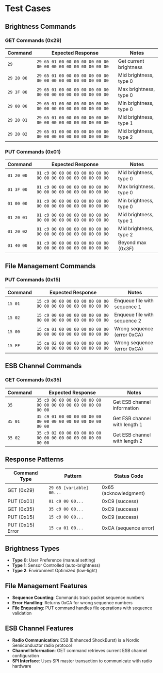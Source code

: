 # Test Cases

## Brightness Commands

### GET Commands (0x29)
| Command | Expected Response | Notes |
|---------|------------------|-------|
| `29` | `29 65 01 00 00 00 00 00 00 00 00 00 00 00 00 00 00 00 00 00` | Get current brightness |
| `29 20 00` | `29 65 01 00 00 00 00 00 00 00 00 00 00 00 00 00 00 00 00 00` | Mid brightness, type 0 |
| `29 3F 00` | `29 65 01 00 00 00 00 00 00 00 00 00 00 00 00 00 00 00 00 00` | Max brightness, type 0 |
| `29 00 00` | `29 65 01 00 00 00 00 00 00 00 00 00 00 00 00 00 00 00 00 00` | Min brightness, type 0 |
| `29 20 01` | `29 65 01 00 00 00 00 00 00 00 00 00 00 00 00 00 00 00 00 00` | Mid brightness, type 1 |
| `29 20 02` | `29 65 01 00 00 00 00 00 00 00 00 00 00 00 00 00 00 00 00 00` | Mid brightness, type 2 |

### PUT Commands (0x01)
| Command | Expected Response | Notes |
|---------|------------------|-------|
| `01 20 00` | `01 c9 00 00 00 00 00 00 00 00 00 00 00 00 00 00 00 00 00 00` | Mid brightness, type 0 |
| `01 3F 00` | `01 c9 00 00 00 00 00 00 00 00 00 00 00 00 00 00 00 00 00 00` | Max brightness, type 0 |
| `01 00 00` | `01 c9 00 00 00 00 00 00 00 00 00 00 00 00 00 00 00 00 00 00` | Min brightness, type 0 |
| `01 20 01` | `01 c9 00 00 00 00 00 00 00 00 00 00 00 00 00 00 00 00 00 00` | Mid brightness, type 1 |
| `01 20 02` | `01 c9 00 00 00 00 00 00 00 00 00 00 00 00 00 00 00 00 00 00` | Mid brightness, type 2 |
| `01 40 00` | `01 c9 00 00 00 00 00 00 00 00 00 00 00 00 00 00 00 00 00 00` | Beyond max (0x3F) |

## File Management Commands

### PUT Commands (0x15)
| Command | Expected Response | Notes |
|---------|------------------|-------|
| `15 01` | `15 c9 00 00 00 00 00 00 00 00 00 00 00 00 00 00 00 00 00 00` | Enqueue file with sequence 1 |
| `15 02` | `15 c9 00 00 00 00 00 00 00 00 00 00 00 00 00 00 00 00 00 00` | Enqueue file with sequence 2 |
| `15 00` | `15 ca 01 00 00 00 00 00 00 00 00 00 00 00 00 00 00 00 00 00` | Wrong sequence (error 0xCA) |
| `15 FF` | `15 ca 02 00 00 00 00 00 00 00 00 00 00 00 00 00 00 00 00 00` | Wrong sequence (error 0xCA) |

## ESB Channel Commands

### GET Commands (0x35)
| Command | Expected Response | Notes |
|---------|------------------|-------|
| `35` | `35 c9 00 00 00 00 00 00 00 00 00 00 00 00 00 00 00 00 00 00` | Get ESB channel information |
| `35 01` | `35 c9 01 00 00 00 00 00 00 00 00 00 00 00 00 00 00 00 00 00` | Get ESB channel with length 1 |
| `35 02` | `35 c9 02 00 00 00 00 00 00 00 00 00 00 00 00 00 00 00 00 00` | Get ESB channel with length 2 |

## Response Patterns

| Command Type | Pattern | Status Code |
|--------------|---------|-------------|
| GET (0x29) | `29 65 [variable] 00...` | 0x65 (acknowledgment) |
| PUT (0x01) | `01 c9 00 00...` | 0xC9 (success) |
| GET (0x35) | `35 c9 00 00...` | 0xC9 (success) |
| PUT (0x15) | `15 c9 00 00...` | 0xC9 (success) |
| PUT (0x15) Error | `15 ca 01 00...` | 0xCA (sequence error) |

## Brightness Types
- **Type 0**: User Preference (manual setting)
- **Type 1**: Sensor Controlled (auto-brightness)  
- **Type 2**: Environment Optimized (low-light)

## File Management Features
- **Sequence Counting**: Commands track packet sequence numbers
- **Error Handling**: Returns 0xCA for wrong sequence numbers
- **File Enqueuing**: PUT command handles file operations with sequence validation

## ESB Channel Features
- **Radio Communication**: ESB (Enhanced ShockBurst) is a Nordic Semiconductor radio protocol
- **Channel Information**: GET command retrieves current ESB channel configuration
- **SPI Interface**: Uses SPI master transaction to communicate with radio hardware
